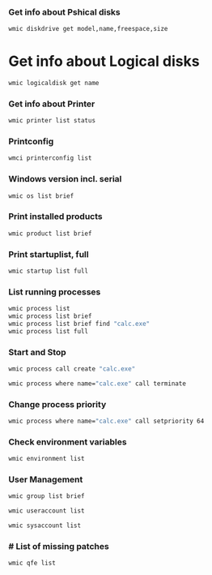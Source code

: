 ### Get info about Pshical disks

```sh
wmic diskdrive get model,name,freespace,size        
```
# Get info about Logical disks
```sh
wmic logicaldisk get name                           
```
### Get info about Printer
```sh
wmic printer list status
```
### Printconfig
```sh
wmci printerconfig list
```
### Windows version incl. serial
```sh
wmic os list brief  
```
### Print installed products
```sh
wmic product list brief                  
```
### Print startuplist, full
```sh
wmic startup list full
```
### List running processes
```sh
wmic process list
wmic process list brief
wmic process list brief find "calc.exe"
wmic process list full
```
### Start and Stop
```sh
wmic process call create "calc.exe"
```

```sh
wmic process where name="calc.exe" call terminate
```

### Change process priority
```sh
wmic process where name="calc.exe" call setpriority 64
```
### Check environment variables
```sh
wmic environment list
```
### User Management
```sh
wmic group list brief
```
```sh
wmic useraccount list
```
```sh
wmic sysaccount list
```
### # List of missing patches
```sh
wmic qfe list   
```